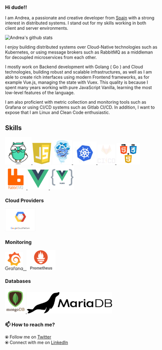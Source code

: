 ### Hi dude!!

<!--
**zucchinidev/zucchinidev** is a ✨special ✨ repository that you can use to add a README.md to your GitHub profile. Make sure it’s public and initialize it with a README to get started.
-->

I am Andrea, a passionate and creative developer from [Spain](https://en.wikipedia.org/wiki/Spain)&nbsp;with a strong interest in distributed systems. I stand out for my skills working in both client and server environments. 

![Andrea's github stats](https://github-readme-stats.vercel.app/api?username=zucchinidev&hide=issues&show_icons=true&theme=onedark)

I enjoy building distributed systems over Cloud-Native technologies such as Kubernetes, or using message brokers such as RabbitMQ as a middleman for decoupled microservices from each other.

I mostly work on Backend development with Golang ( Go ) and Cloud technologies, building robust and scalable infrastructures, as well as I am able to create rich interfaces using modern Frontend frameworks, as for example Vue.js, managing the state with Vuex. This quality is because I spent many years working with pure JavaScript Vanilla, learning the most low-level features of the language.
 
I am also proficient with metric collection and monitoring tools such as Grafana or using CI/CD systems such as Gitlab CI/CD. In addition, I want to expose that I am Linux and Clean Code enthusiastic.

## Skills

<p float="left">
  <a href="https://golang.org/" target="_blank" >
    <img src="https://raw.githubusercontent.com/zucchinidev/zucchinidev/master/images/golang.gif"  height="90" />
  </a>
  <img src="https://raw.githubusercontent.com/zucchinidev/zucchinidev/master/images/js.png"  height="70" />
  <a href="https://www.docker.com/" target="_blank" >
    <img src="https://raw.githubusercontent.com/zucchinidev/zucchinidev/master/images/docker.gif"  height="80" /> 
  </a>
  <a href="https://kubernetes.io/" target="_blank" >
    <img src="https://raw.githubusercontent.com/zucchinidev/zucchinidev/master/images/k8s.gif"  height="75" />
  </a>
  <a href="https://docs.gitlab.com/ee/ci/" target="_blank" >
    <img src="https://raw.githubusercontent.com/zucchinidev/zucchinidev/master/images/gitlab-cicd.gif"  height="65" />
  </a>
  <a href="https://www.w3.org/wiki/The_web_standards_model_-_HTML_CSS_and_JavaScript" target="_blank" >
    <img src="https://raw.githubusercontent.com/zucchinidev/zucchinidev/master/images/html_css_js.png" height="70" />
  </a>
  <a href="https://www.rabbitmq.com/" target="_blank" >
    <img class="rabbitmq" src="https://raw.githubusercontent.com/zucchinidev/zucchinidev/master/images/rabbitmq.png"  height="70"/>
  </a>
  <a href="https://vuejs.org/" target="_blank" >
    <img class="rabbitmq" src="https://raw.githubusercontent.com/zucchinidev/zucchinidev/master/images/vuejs.png"  height="70"/>
  </a>
  <a href="https://vuex.vuejs.org/" target="_blank" >
    <img class="rabbitmq" src="https://raw.githubusercontent.com/zucchinidev/zucchinidev/master/images/vuex.svg"  height="80"/>
  </a>
 </p>
  
### Cloud Providers
  
 <p float="left"> 
  <a href="https://cloud.google.com/" target="_blank" >
    <img src="https://raw.githubusercontent.com/zucchinidev/zucchinidev/master/images/google_cloud.gif"  height="75" />
  </a>
 </p>
  
### Monitoring

 <p float="left">
  <a href="https://grafana.com/" target="_blank" >
    <img src="https://raw.githubusercontent.com/zucchinidev/zucchinidev/master/images/grafana.gif" height="60" />&nbsp;&nbsp;
  </a>
  <a href="https://prometheus.io/" target="_blank" >
    <img src="https://raw.githubusercontent.com/zucchinidev/zucchinidev/master/images/prometheus.gif" height="65" />
  </a>
</p>

### Databases
  
 <p float="left">
  <a href="https://www.mongodb.com/" target="_blank" >
    <img src="https://raw.githubusercontent.com/zucchinidev/zucchinidev/master/images/mongo.gif" height="80" />
  </a>
  <a href="https://mariadb.com/" target="_blank" >
    <img src="https://raw.githubusercontent.com/zucchinidev/zucchinidev/master/images/mariadb_logo_black_transparent.png" height="70" />
  </a>
</p>

### 📫 How to reach me? 

  ⦿ Follow me on [Twitter](https://twitter.com/zucchinidev) <br>
  ⦿ Connect with me on [LinkedIn](https://www.linkedin.com/in/zucchinidev/) <br>